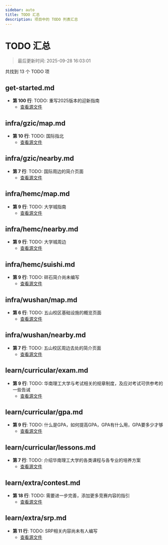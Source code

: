 ```yaml
---
sidebar: auto
title: TODO 汇总
description: 项目中的 TODO 列表汇总
---
```


# TODO 汇总

> 最后更新时间: 2025-09-28 16:03:01

共找到 13 个 TODO 项

## get-started.md

- **第 100 行**: TODO: 重写2025版本的迎新指南
  - [查看源文件](/get-started.md)

## infra/gzic/map.md

- **第 10 行**: TODO: 国际指北
  - [查看源文件](/infra/gzic/map.md)

## infra/gzic/nearby.md

- **第 7 行**: TODO: 国际周边的简介页面
  - [查看源文件](/infra/gzic/nearby.md)

## infra/hemc/map.md

- **第 9 行**: TODO: 大学城指南
  - [查看源文件](/infra/hemc/map.md)

## infra/hemc/nearby.md

- **第 9 行**: TODO: 大学城周边
  - [查看源文件](/infra/hemc/nearby.md)

## infra/hemc/suishi.md

- **第 9 行**: TODO: 碎石简介尚未编写
  - [查看源文件](/infra/hemc/suishi.md)

## infra/wushan/map.md

- **第 6 行**: TODO: 五山校区基础设施的概览页面
  - [查看源文件](/infra/wushan/map.md)

## infra/wushan/nearby.md

- **第 7 行**: TODO: 五山校区周边去处的简介页面
  - [查看源文件](/infra/wushan/nearby.md)

## learn/curricular/exam.md

- **第 9 行**: TODO: 华南理工大学与考试相关的规章制度，及应对考试可供参考的一些告诫
  - [查看源文件](/learn/curricular/exam.md)

## learn/curricular/gpa.md

- **第 9 行**: TODO: 什么是GPA，如何提高GPA，GPA有什么用，GPA要多少才够
  - [查看源文件](/learn/curricular/gpa.md)

## learn/curricular/lessons.md

- **第 7 行**: TODO: 介绍华南理工大学的各类课程与各专业的培养方案
  - [查看源文件](/learn/curricular/lessons.md)

## learn/extra/contest.md

- **第 18 行**: TODO: 需要进一步完善，添加更多竞赛内容的指引
  - [查看源文件](/learn/extra/contest.md)

## learn/extra/srp.md

- **第 11 行**: TODO: SRP相关内容尚未有人编写
  - [查看源文件](/learn/extra/srp.md)
